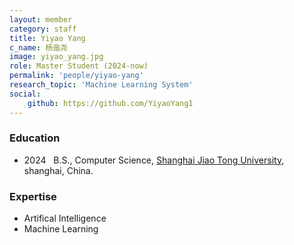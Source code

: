 ```yaml
---
layout: member
category: staff
title: Yiyao Yang
c_name: 杨迤尧
image: yiyao_yang.jpg
role: Master Student (2024-now)
permalink: 'people/yiyao-yang'
research_topic: 'Machine Learning System'
social:
    github: https://github.com/YiyaoYang1
---
```


### <i class="fas fa-graduation-cap"></i> Education
- 2024 &nbsp; B.S., Computer Science, [Shanghai Jiao Tong University](https://www.seiee.sjtu.edu.cn/), shanghai, China.

### Expertise
- Artifical Intelligence
- Machine Learning
